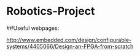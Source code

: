 # Robotics-Project


##Useful webpages:

http://www.embedded.com/design/configurable-systems/4405066/Design-an-FPGA-from-scratch
